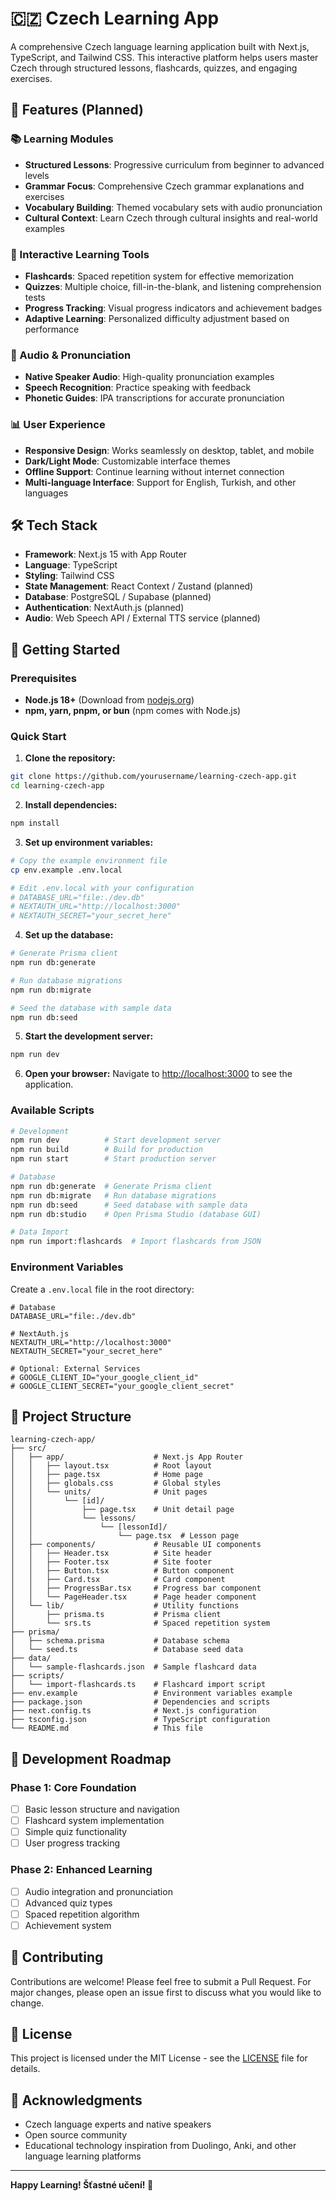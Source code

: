 # 🇨🇿 Czech Learning App

A comprehensive Czech language learning application built with Next.js, TypeScript, and Tailwind CSS. This interactive platform helps users master Czech through structured lessons, flashcards, quizzes, and engaging exercises.

## 🚀 Features (Planned)

### 📚 Learning Modules

- **Structured Lessons**: Progressive curriculum from beginner to advanced levels
- **Grammar Focus**: Comprehensive Czech grammar explanations and exercises
- **Vocabulary Building**: Themed vocabulary sets with audio pronunciation
- **Cultural Context**: Learn Czech through cultural insights and real-world examples

### 🎯 Interactive Learning Tools

- **Flashcards**: Spaced repetition system for effective memorization
- **Quizzes**: Multiple choice, fill-in-the-blank, and listening comprehension tests
- **Progress Tracking**: Visual progress indicators and achievement badges
- **Adaptive Learning**: Personalized difficulty adjustment based on performance

### 🎵 Audio & Pronunciation

- **Native Speaker Audio**: High-quality pronunciation examples
- **Speech Recognition**: Practice speaking with feedback
- **Phonetic Guides**: IPA transcriptions for accurate pronunciation

### 📊 User Experience

- **Responsive Design**: Works seamlessly on desktop, tablet, and mobile
- **Dark/Light Mode**: Customizable interface themes
- **Offline Support**: Continue learning without internet connection
- **Multi-language Interface**: Support for English, Turkish, and other languages

## 🛠️ Tech Stack

- **Framework**: Next.js 15 with App Router
- **Language**: TypeScript
- **Styling**: Tailwind CSS
- **State Management**: React Context / Zustand (planned)
- **Database**: PostgreSQL / Supabase (planned)
- **Authentication**: NextAuth.js (planned)
- **Audio**: Web Speech API / External TTS service (planned)

## 🚀 Getting Started

### Prerequisites

- **Node.js 18+** (Download from [nodejs.org](https://nodejs.org/))
- **npm, yarn, pnpm, or bun** (npm comes with Node.js)

### Quick Start

1. **Clone the repository:**

```bash
git clone https://github.com/yourusername/learning-czech-app.git
cd learning-czech-app
```

2. **Install dependencies:**

```bash
npm install
```

3. **Set up environment variables:**

```bash
# Copy the example environment file
cp env.example .env.local

# Edit .env.local with your configuration
# DATABASE_URL="file:./dev.db"
# NEXTAUTH_URL="http://localhost:3000"
# NEXTAUTH_SECRET="your_secret_here"
```

4. **Set up the database:**

```bash
# Generate Prisma client
npm run db:generate

# Run database migrations
npm run db:migrate

# Seed the database with sample data
npm run db:seed
```

5. **Start the development server:**

```bash
npm run dev
```

6. **Open your browser:**
   Navigate to [http://localhost:3000](http://localhost:3000) to see the application.

### Available Scripts

```bash
# Development
npm run dev          # Start development server
npm run build        # Build for production
npm run start        # Start production server

# Database
npm run db:generate  # Generate Prisma client
npm run db:migrate   # Run database migrations
npm run db:seed      # Seed database with sample data
npm run db:studio    # Open Prisma Studio (database GUI)

# Data Import
npm run import:flashcards  # Import flashcards from JSON
```

### Environment Variables

Create a `.env.local` file in the root directory:

```env
# Database
DATABASE_URL="file:./dev.db"

# NextAuth.js
NEXTAUTH_URL="http://localhost:3000"
NEXTAUTH_SECRET="your_secret_here"

# Optional: External Services
# GOOGLE_CLIENT_ID="your_google_client_id"
# GOOGLE_CLIENT_SECRET="your_google_client_secret"
```

## 📁 Project Structure

```
learning-czech-app/
├── src/
│   ├── app/                    # Next.js App Router
│   │   ├── layout.tsx          # Root layout
│   │   ├── page.tsx            # Home page
│   │   ├── globals.css         # Global styles
│   │   └── units/              # Unit pages
│   │       └── [id]/
│   │           ├── page.tsx    # Unit detail page
│   │           └── lessons/
│   │               └── [lessonId]/
│   │                   └── page.tsx  # Lesson page
│   ├── components/             # Reusable UI components
│   │   ├── Header.tsx          # Site header
│   │   ├── Footer.tsx          # Site footer
│   │   ├── Button.tsx          # Button component
│   │   ├── Card.tsx            # Card component
│   │   ├── ProgressBar.tsx     # Progress bar component
│   │   └── PageHeader.tsx      # Page header component
│   └── lib/                    # Utility functions
│       ├── prisma.ts           # Prisma client
│       └── srs.ts              # Spaced repetition system
├── prisma/
│   ├── schema.prisma           # Database schema
│   └── seed.ts                 # Database seed data
├── data/
│   └── sample-flashcards.json  # Sample flashcard data
├── scripts/
│   └── import-flashcards.ts    # Flashcard import script
├── env.example                 # Environment variables example
├── package.json                # Dependencies and scripts
├── next.config.ts              # Next.js configuration
├── tsconfig.json               # TypeScript configuration
└── README.md                   # This file
```

## 🎯 Development Roadmap

### Phase 1: Core Foundation

- [ ] Basic lesson structure and navigation
- [ ] Flashcard system implementation
- [ ] Simple quiz functionality
- [ ] User progress tracking

### Phase 2: Enhanced Learning

- [ ] Audio integration and pronunciation
- [ ] Advanced quiz types
- [ ] Spaced repetition algorithm
- [ ] Achievement system

## 🤝 Contributing

Contributions are welcome! Please feel free to submit a Pull Request. For major changes, please open an issue first to discuss what you would like to change.

## 📝 License

This project is licensed under the MIT License - see the [LICENSE](LICENSE) file for details.

## 🙏 Acknowledgments

- Czech language experts and native speakers
- Open source community
- Educational technology inspiration from Duolingo, Anki, and other language learning platforms

---

**Happy Learning! Šťastné učení! 🎉**

